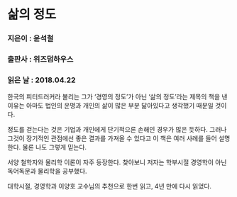 # 삶의 정도
### 지은이 : 윤석철
### 출판사 : 위즈덤하우스
### 읽은 날 : 2018.04.22

한국의 피터드러커라 불리는 그가 ‘경영의 정도’가 아닌 ‘삶의 정도’라는 제목의 책을 낸 이유는 아마도 법인의 운명과 개인의 삶이 많은 부분 닮아있다고 생각했기 때문일 것이다.

정도를 걷는다는 것은 기업과 개인에게 단기적으론 손해인 경우가 많은 듯하다. 그러나 그것이 장기적인 관점에선 좋은 결과를 가져올 수 있다고 이 책은 여러 사례를 들어 설명한다. 물론 나도 그렇게 믿는다.

서양 철학자와 물리학 이론이 자주 등장한다. 찾아보니 저자는 학부시절 경영학이 아닌 독어독문과 물리학을 공부했다.

대학시절, 경영학과 이양호 교수님의 추천으로 한번 읽고, 4년 만에 다시 읽었다.